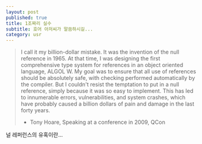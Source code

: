 ```yaml
---
layout: post
published: true
title: 1조짜리 실수
subtitle: 호어 아저씨가 말씀하시길...
category: usr
---
```


>  I call it my billion-dollar mistake. It was the invention of the
>  null reference in 1965. At that time, I was designing the first
>  comprehensive type system for references in an object oriented
>  language, ALGOL W. My goal was to ensure that all use of references
>  should be absolutely safe, with checking performed automatically by
>  the compiler. But I couldn't resist the temptation to put in a null
>  reference, simply because it was so easy to implement. This has led
>  to innumerable errors, vulnerabilities, and system crashes, which
>  have probably caused a billion dollars of pain and damage in the
>  last forty years.
>  - Tony Hoare, Speaking at a conference in 2009, QCon

 널 레퍼런스의 유혹이란...
